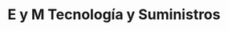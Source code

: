 ---
title: "E y M Tecnología y Suministros"
url: /velez/e-y-m-tecnologia-y-suministros/
shop: ordenador
---